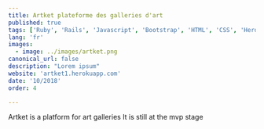 ```yaml
---
title: Artket plateforme des galleries d'art
published: true
tags: ['Ruby', 'Rails', 'Javascript', 'Bootstrap', 'HTML', 'CSS', 'Heroku', 'Postgres']
lang: 'fr'
images:
  - image: ../images/artket.png
canonical_url: false
description: "Lorem ipsum"
website: 'artket1.herokuapp.com'
date: '10/2018'
order: 4

---
```


Artket is a platform for art galleries
It is still at the mvp stage



